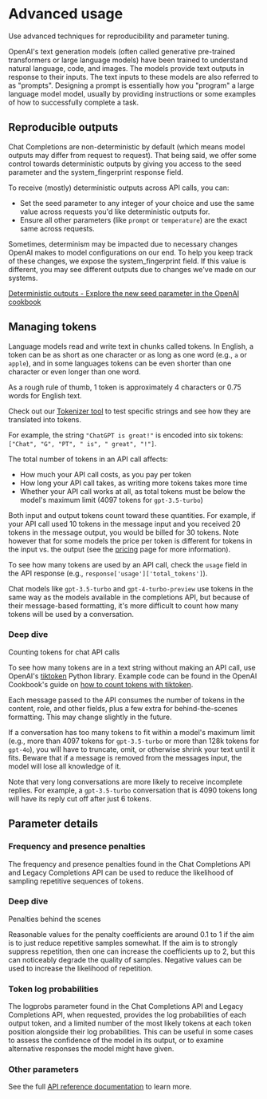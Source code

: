 # Advanced usage

Use advanced techniques for reproducibility and parameter tuning.

OpenAI's text generation models (often called generative pre-trained transformers or large language models) have been trained to understand natural language, code, and images. The models provide text outputs in response to their inputs. The text inputs to these models are also referred to as "prompts". Designing a prompt is essentially how you "program" a large language model model, usually by providing instructions or some examples of how to successfully complete a task.

## Reproducible outputs

Chat Completions are non-deterministic by default (which means model outputs may differ from request to request). That being said, we offer some control towards deterministic outputs by giving you access to the seed parameter and the system_fingerprint response field.

To receive (mostly) deterministic outputs across API calls, you can:

* Set the seed parameter to any integer of your choice and use the same value across requests you'd like deterministic outputs for.
* Ensure all other parameters (like `prompt` or `temperature`) are the exact same across requests.

Sometimes, determinism may be impacted due to necessary changes OpenAI makes to model configurations on our end. To help you keep track of these changes, we expose the system_fingerprint field. If this value is different, you may see different outputs due to changes we've made on our systems.

[Deterministic outputs - Explore the new seed parameter in the OpenAI cookbook](https://cookbook.openai.com/examples/reproducible_outputs_with_the_seed_parameter)

## Managing tokens

Language models read and write text in chunks called tokens. In English, a token can be as short as one character or as long as one word (e.g., `a` or `apple`), and in some languages tokens can be even shorter than one character or even longer than one word.

As a rough rule of thumb, 1 token is approximately 4 characters or 0.75 words for English text.

Check out our [Tokenizer tool](https://platform.openai.com/tokenizer) to test specific strings and see how they are translated into tokens.

For example, the string `"ChatGPT is great!"` is encoded into six tokens: `["Chat", "G", "PT", " is", " great", "!"]`.

The total number of tokens in an API call affects:

* How much your API call costs, as you pay per token
* How long your API call takes, as writing more tokens takes more time
* Whether your API call works at all, as total tokens must be below the model's maximum limit (4097 tokens for `gpt-3.5-turbo`)

Both input and output tokens count toward these quantities. For example, if your API call used 10 tokens in the message input and you received 20 tokens in the message output, you would be billed for 30 tokens. Note however that for some models the price per token is different for tokens in the input vs. the output (see the [pricing](https://openai.com/api/pricing) page for more information).

To see how many tokens are used by an API call, check the `usage` field in the API response (e.g., `response['usage']['total_tokens']`).

Chat models like `gpt-3.5-turbo` and `gpt-4-turbo-preview` use tokens in the same way as the models available in the completions API, but because of their message-based formatting, it's more difficult to count how many tokens will be used by a conversation.

### Deep dive

Counting tokens for chat API calls

To see how many tokens are in a text string without making an API call, use OpenAI's [tiktoken](https://github.com/openai/tiktoken) Python library. Example code can be found in the OpenAI Cookbook's guide on [how to count tokens with tiktoken](https://cookbook.openai.com/examples/how_to_count_tokens_with_tiktoken).

Each message passed to the API consumes the number of tokens in the content, role, and other fields, plus a few extra for behind-the-scenes formatting. This may change slightly in the future.

If a conversation has too many tokens to fit within a model's maximum limit (e.g., more than 4097 tokens for `gpt-3.5-turbo` or more than 128k tokens for `gpt-4o`), you will have to truncate, omit, or otherwise shrink your text until it fits. Beware that if a message is removed from the messages input, the model will lose all knowledge of it.

Note that very long conversations are more likely to receive incomplete replies. For example, a `gpt-3.5-turbo` conversation that is 4090 tokens long will have its reply cut off after just 6 tokens.

## Parameter details

### Frequency and presence penalties

The frequency and presence penalties found in the Chat Completions API and Legacy Completions API can be used to reduce the likelihood of sampling repetitive sequences of tokens.

### Deep dive

Penalties behind the scenes

Reasonable values for the penalty coefficients are around 0.1 to 1 if the aim is to just reduce repetitive samples somewhat. If the aim is to strongly suppress repetition, then one can increase the coefficients up to 2, but this can noticeably degrade the quality of samples. Negative values can be used to increase the likelihood of repetition.

### Token log probabilities

The logprobs parameter found in the Chat Completions API and Legacy Completions API, when requested, provides the log probabilities of each output token, and a limited number of the most likely tokens at each token position alongside their log probabilities. This can be useful in some cases to assess the confidence of the model in its output, or to examine alternative responses the model might have given.

### Other parameters

See the full [API reference documentation](https://platform.openai.com/docs/api-reference/chat) to learn more.